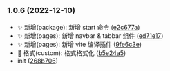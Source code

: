 ## <small>1.0.6 (2022-12-10)</small>

- ✨ 新增(package): 新增 start 命令 ([e2c677a](https://github.com/2401345934/vue-mobile-template/commit/e2c677a))
- ✨ 新增(pages): 新增 navbar \& tabbar 组件 ([ed71e17](https://github.com/2401345934/vue-mobile-template/commit/ed71e17))
- ✨ 新增(pages): 新增 vite 编译插件 ([9fe6c3e](https://github.com/2401345934/vue-mobile-template/commit/9fe6c3e))
- 💄 格式(custom): 格式格式化 ([b5e24a5](https://github.com/2401345934/vue-mobile-template/commit/b5e24a5))
- init ([268b706](https://github.com/2401345934/vue-mobile-template/commit/268b706))
